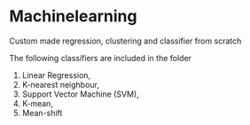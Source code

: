 # Machinelearning
Custom made regression, clustering and classifier from scratch 

The following classifiers are included in the folder
1. Linear Regression, 
2. K-nearest neighbour, 
3. Support Vector Machine (SVM), 
4. K-mean, 
5. Mean-shift

